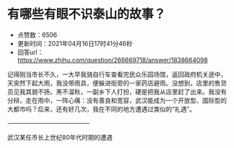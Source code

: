 # 有哪些有眼不识泰山的故事？
- 点赞数：6506
- 更新时间：2021年04月16日17时41分46秒
- 回答url：https://www.zhihu.com/question/266669718/answer/1838664098
<body>
 <p data-pid="2b7JEpm3">记得刚当市长不久，一大早我骑自行车查看完民众乐园场馆，返回政府机关途中，天突然下起大雨，我没带雨具，便躲进街旁的一家药店避雨。没想到，店里的售货员见我其貌不扬，黑不溜秋，一副乡下人打扮，硬是把我从店里赶了出来。我没有分辩，走在雨中，一阵心痛：没有善良和宽容，武汉能成为一个开放型、国际型的大都市吗？后来，还有好几次，我在不同的地方遭遇过类似的“礼遇”。</p>
 <p data-pid="SL7zp0_r">-—————————————</p>
 <p data-pid="fYGtSq6n">武汉某任市长上世纪80年代时期的遭遇</p>
 <p></p>
</body>